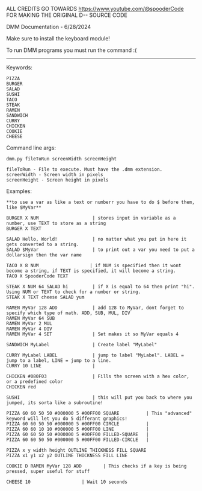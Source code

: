 
ALL CREDITS GO TOWARDS https://www.youtube.com/@spooderCode 
FOR MAKING THE ORIGINAL D-- SOURCE CODE

DMM Documentation - 6/28/2024

Make sure to install the keyboard module!

To run DMM programs you must run the command :(

-----------------------------
Keywords:
    
    PIZZA       
    BURGER      
    SALAD       
    SUSHI       
    TACO       
    STEAK       
    RAMEN       
    SANDWICH    
    CURRY       
    CHICKEN
    COOKIE     
    CHEESE

Command line args:
    
    dmm.py fileToRun screenWidth screenHeight

    fileToRun - File to execute. Must have the .dmm extension.
    screenWidth - Screen width in pixels
    screenHeight - Screen height in pixels

Examples:

    **to use a var as like a text or numberr you have to do $ before them, like $MyVar**                          

    BURGER X NUM                    | stores input in variable as a number, use TEXT to store as a string
    BURGER X TEXT

    SALAD Hello, World!             | no matter what you put in here it gets converted to a string.
    SALAD $MyVar                    | to print out a var you need to put a dollarsign then the var name    

    TACO X 8 NUM                   | if NUM is specified then it wont become a string, if TEXT is specified, it will become a string.
    TACO X SpooderCode TEXT    

    STEAK X NUM 64 SALAD hi         | if X is equal to 64 then print "hi". Using NUM or TEXT to check for a number or string.
    STEAK X TEXT cheese SALAD yum

    RAMEN MyVar 128 ADD             | add 128 to MyVar, dont forget to specify which type of math. ADD, SUB, MUL, DIV
    RAMEN MyVar 64 SUB
    RAMEN MyVar 2 MUL
    RAMEN MyVar 4 DIV               
    RAMEN MyVar 4 SET               | Set makes it so MyVar equals 4

    SANDWICH MyLabel                | Create label "MyLabel"
        
    CURRY MyLabel LABEL             | jump to label "MyLabel". LABEL = jump to a label, LINE = jump to a line.
    CURRY 10 LINE                   | 

    CHICKEN #080F03                 | Fills the screen with a hex color, or a predefined color
    CHICKEN red

    SUSHI                           | this will put you back to where you jumped, its sorta like a subroutine!

    PIZZA 60 60 50 50 #000000 5 #00FF00 SQUARE          | This "advanced" keyword will let you do 5 differant graphics!
    PIZZA 60 60 50 50 #000000 5 #00FF00 CIRCLE          | 
    PIZZA 60 60 10 10 #000000 5 #00FF00 LINE            |
    PIZZA 60 60 50 50 #000000 5 #00FF00 FILLED-SQUARE   |
    PIZZA 60 60 50 50 #000000 5 #00FF00 FILLED-CIRCLE   |

    PIZZA x y width height OUTLINE THICKNESS FILL SQUARE     
    PIZZA x1 y1 x2 y2 OUTLINE THICKNESS FILL LINE

    COOKIE D RAMEN MyVar 128 ADD        | This checks if a key is being pressed, super useful for stuff

    CHEESE 10                   | Wait 10 seconds
